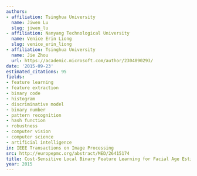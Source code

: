 ```yaml
---
authors:
- affiliation: Tsinghua University
  name: Jiwen Lu
  slug: jiwen_lu
- affiliation: Nanyang Technological University
  name: Venice Erin Liong
  slug: venice_erin_liong
- affiliation: Tsinghua University
  name: Jie Zhou
  url: https://academic.microsoft.com/author/2304890293/
date: '2015-09-23'
estimated_citations: 95
fields:
- feature learning
- feature extraction
- binary code
- histogram
- discriminative model
- binary number
- pattern recognition
- hash function
- robustness
- computer vision
- computer science
- artificial intelligence
in: IEEE Transactions on Image Processing
src: http://europepmc.org/abstract/MED/26415174
title: Cost-Sensitive Local Binary Feature Learning for Facial Age Estimation
year: 2015
---
```


